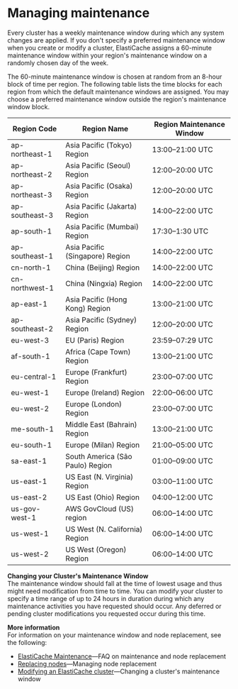 # Managing maintenance<a name="maintenance-window"></a>

Every cluster has a weekly maintenance window during which any system changes are applied\. If you don't specify a preferred maintenance window when you create or modify a cluster, ElastiCache assigns a 60\-minute maintenance window within your region's maintenance window on a randomly chosen day of the week\.

The 60\-minute maintenance window is chosen at random from an 8\-hour block of time per region\. The following table lists the time blocks for each region from which the default maintenance windows are assigned\. You may choose a preferred maintenance window outside the region's maintenance window block\.


| Region Code | Region Name | Region Maintenance Window | 
| --- | --- | --- | 
| ap\-northeast\-1 | Asia Pacific \(Tokyo\) Region | 13:00–21:00 UTC | 
| ap\-northeast\-2 | Asia Pacific \(Seoul\) Region | 12:00–20:00 UTC | 
| ap\-northeast\-3 | Asia Pacific \(Osaka\) Region | 12:00–20:00 UTC | 
| ap\-southeast\-3 | Asia Pacific \(Jakarta\) Region | 14:00–22:00 UTC | 
| ap\-south\-1 | Asia Pacific \(Mumbai\) Region | 17:30–1:30 UTC | 
| ap\-southeast\-1 | Asia Pacific \(Singapore\) Region | 14:00–22:00 UTC | 
| cn\-north\-1 | China \(Beijing\) Region | 14:00–22:00 UTC | 
| cn\-northwest\-1 | China \(Ningxia\) Region | 14:00–22:00 UTC | 
| ap\-east\-1 | Asia Pacific \(Hong Kong\) Region | 13:00–21:00 UTC | 
| ap\-southeast\-2 | Asia Pacific \(Sydney\) Region | 12:00–20:00 UTC | 
| eu\-west\-3 | EU \(Paris\) Region | 23:59–07:29 UTC | 
| af\-south\-1 | Africa \(Cape Town\) Region | 13:00–21:00 UTC | 
| eu\-central\-1 | Europe \(Frankfurt\) Region | 23:00–07:00 UTC | 
| eu\-west\-1 | Europe \(Ireland\) Region | 22:00–06:00 UTC | 
| eu\-west\-2 | Europe \(London\) Region | 23:00–07:00 UTC | 
| me\-south\-1 | Middle East \(Bahrain\) Region | 13:00–21:00 UTC | 
| eu\-south\-1 | Europe \(Milan\) Region | 21:00–05:00 UTC | 
| sa\-east\-1 | South America \(São Paulo\) Region | 01:00–09:00 UTC | 
| us\-east\-1 | US East \(N\. Virginia\) Region | 03:00–11:00 UTC | 
| us\-east\-2 | US East \(Ohio\) Region | 04:00–12:00 UTC | 
| us\-gov\-west\-1 | AWS GovCloud \(US\) region | 06:00–14:00 UTC | 
| us\-west\-1 | US West \(N\. California\) Region | 06:00–14:00 UTC | 
| us\-west\-2 | US West \(Oregon\) Region | 06:00–14:00 UTC | 

**Changing your Cluster's Maintenance Window**  
The maintenance window should fall at the time of lowest usage and thus might need modification from time to time\. You can modify your cluster to specify a time range of up to 24 hours in duration during which any maintenance activities you have requested should occur\. Any deferred or pending cluster modifications you requested occur during this time\.

**More information**  
For information on your maintenance window and node replacement, see the following:
+ [ElastiCache Maintenance](https://aws.amazon.com/elasticache/elasticache-maintenance/)—FAQ on maintenance and node replacement
+ [Replacing nodes](CacheNodes.NodeReplacement.md)—Managing node replacement
+ [Modifying an ElastiCache cluster](Clusters.Modify.md)—Changing a cluster's maintenance window